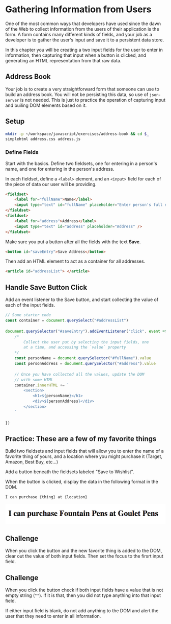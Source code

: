 # Gathering Information from Users

One of the most common ways that developers have used since the dawn of the Web to collect information from the users of their application is the form. A form contains many different kinds of fields, and your job as a developer is to gather the user's input and save it to a persistent data store.

In this chapter you will be creating a two input fields for the user to enter in information, then capturing that input when a button is clicked, and generating an HTML representation from that raw data.

## Address Book

Your job is to create a very straightforward form that someone can use to build an address book. You will not be persisting this data, so use of `json-server` is not needed. This is just to practice the operation of capturing input and builing DOM elements based on it.

## Setup

```sh
mkdir -p ~/workspace/javascript/exercises/address-book && cd $_
simplehtml address.css address.js
```


### Define Fields

Start with the basics. Define two fieldsets, one for entering in a person's name, and one for entering in the person's address.

In each fieldset, define a `<label>` element, and an `<input>` field for each of the piece of data our user will be providing.


```html
<fieldset>
    <label for="fullName">Name</label>
    <input type="text" id="fullName" placeholder="Enter person's full name" autofocus />
</fieldset>
<fieldset>
    <label for="address">Address</label>
    <input type="text" id="address" placeholder="Address" />
</fieldset>
```

Make sure you put a button after all the fields with the text **Save**.

```html
<button id="saveEntry">Save Address</button>
```

Then add an HTML element to act as a container for all addresses.

```html
<article id="addressList"> </article>
```

## Handle Save Button Click

Add an event listener to the Save button, and start collecting the value of each of the input fields.

```js
// Some starter code
const container = document.querySelect("#addressList")

document.querySelector("#saveEntry").addEventListener("click", event => {
    /*
        Collect the user put by selecting the input fields, one
        at a time, and accessing the `value` property
    */
    const personName = document.querySelector("#fullName").value
    const personAddress = document.querySelector("#address").value

    // Once you have collected all the values, update the DOM
    // with some HTML
    container.innerHTML += `
        <section>
            <h1>${personName}</h1>
            <div>${personAddress}</div>
        </section>
    `

})
```

## Practice: These are a few of my favorite things

Build two fieldsets and input fields that will allow you to enter the name of a favorite thing of yours, and a location where you might purchase it (Target, Amazon, Best Buy, etc...)

Add a button beneath the fieldsets labeled "Save to Wishlist".

When the button is clicked, display the data in the following format in the DOM.

```
I can purchase {thing} at {location}
```

![](./images/favorite-thing.png)

## Challenge

When you click the button and the new favorite thing is added to the DOM, clear out the value of both input fields. Then set the focus to the firsrt input field.

## Challenge

When you click the button check if both input fields have a value that is not empty string (`""`). If it is that, then you did not type anything into that input field.

If either input field is blank, do not add anything to the DOM and alert the user that they need to enter in all information.
